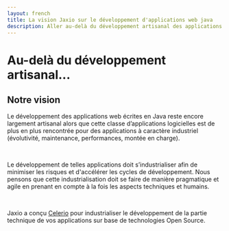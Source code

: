 ```yaml
---
layout: french
title: La vision Jaxio sur le développement d'applications web java
description: Aller au-delà du développement artisanal des applications java 
---
```

<h1>Au-delà du développement artisanal...</h1>
<h2><a name="la-vision-de-jaxio">Notre vision</a></h2>

<p>
    Le développement des applications web écrites en Java reste encore largement artisanal alors que cette
    classe d’applications logicielles est de plus en plus rencontrée pour des applications à caractère industriel
    (évolutivité, maintenance, performances, montée en charge).
</p>
<br/>
<p>
    Le développement de telles applications doit s’industrialiser afin de minimiser les risques
    et d'accélérer les cycles de développement. Nous pensons que cette industrialisation doit se faire de manière
    pragmatique et agile en prenant en compte à la fois les aspects techniques et humains.
</p>
<br/>
<p>
    Jaxio a conçu <a href="celerio.html">Celerio</a> pour industrialiser le développement 
    de la partie technique de vos applications sur base de
    technologies Open Source.
</p>
